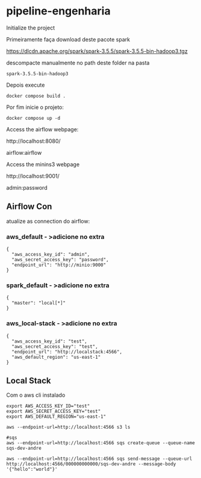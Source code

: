 # pipeline-engenharia


Initialize the project

Primeiramente faça download deste pacote spark

https://dlcdn.apache.org/spark/spark-3.5.5/spark-3.5.5-bin-hadoop3.tgz

descompacte manualmente no path deste folder na pasta 

```
spark-3.5.5-bin-hadoop3
```

Depois execute

```
docker compose build .
```

Por fim inicie o projeto:

```
docker compose up -d
```

Access the airflow webpage:

http://localhost:8080/

airflow:airflow

Access the minins3 webpage

http://localhost:9001/

admin:password

## Airflow Con

atualize as connection do airflow: 

### aws_default - >adicione no extra

```
{
  "aws_access_key_id": "admin",
  "aws_secret_access_key": "password",
  "endpoint_url": "http://minio:9000"
}
```
### spark_default - >adicione no extra
```
{
  "master": "local[*]"
}
```
### aws_local-stack - >adicione no extra
```
{
  "aws_access_key_id": "test",
  "aws_secret_access_key": "test",
  "endpoint_url": "http://localstack:4566",
  "aws_default_region": "us-east-1"
}
```
## Local Stack

Com o aws cli instalado

```
export AWS_ACCESS_KEY_ID="test"
export AWS_SECRET_ACCESS_KEY="test"
export AWS_DEFAULT_REGION="us-east-1"

aws --endpoint-url=http://localhost:4566 s3 ls

#sqs
aws --endpoint-url=http://localhost:4566 sqs create-queue --queue-name sqs-dev-andre

aws --endpoint-url=http://localhost:4566 sqs send-message --queue-url http://localhost:4566/000000000000/sqs-dev-andre --message-body '{"hello":"world"}'

```